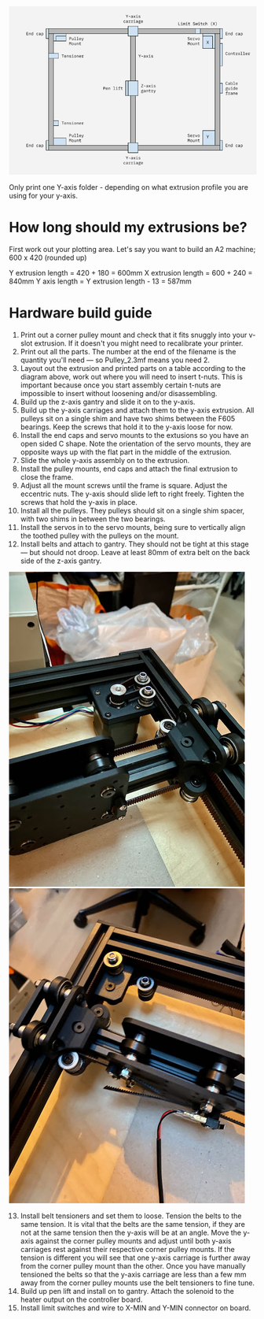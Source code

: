 ![Naming diagram](./diagram.png)

Only print one Y-axis folder - depending on what extrusion profile you are using for your y-axis.

# How long should my extrusions be?

First work out your plotting area. Let's say you want to build an A2 machine; 600 x 420 (rounded up)

Y extrusion length = 420 + 180 = 600mm
X extrusion length = 600 + 240 = 840mm
Y axis length = Y extrusion length - 13 = 587mm

# Hardware build guide

1. Print out a corner pulley mount and check that it fits snuggly into your v-slot extrusion. If it doesn't you might need to recalibrate your printer.
2. Print out all the parts. The number at the end of the filename is the quantity you'll need — so Pulley_2.3mf means you need 2.
3. Layout out the extrusion and printed parts on a table according to the diagram above, work out where you will need to insert t-nuts. This is important because once you start assembly certain t-nuts are impossible to insert without loosening and/or disassembling.
4. Build up the z-axis gantry and slide it on to the y-axis.
5. Build up the y-axis carriages and attach them to the y-axis extrusion. All pulleys sit on a single shim and have two shims between the F605 bearings. Keep the screws that hold it to the y-axis loose for now.
6. Install the end caps and servo mounts to the extusions so you have an open sided C shape. Note the orientation of the servo mounts, they are opposite ways up with the flat part in the middle of the extrusion.
7. Slide the whole y-axis assembly on to the extrusion.
8. Install the pulley mounts, end caps and attach the final extrusion to close the frame.
9. Adjust all the mount screws until the frame is square. Adjust the eccentric nuts. The y-axis should slide left to right freely. Tighten the screws that hold the y-axis in place.
10. Install all the pulleys. They pulleys should sit on a single shim spacer, with two shims in between the two bearings.
11. Install the servos in to the servo mounts, being sure to vertically align the toothed pulley with the pulleys on the mount.
12. Install belts and attach to gantry. They should not be tight at this stage — but should not droop. Leave at least 80mm of extra belt on the back side of the z-axis gantry.

![Belt path](./Images/IMG_5494.jpeg)
![Belt path](./Images/IMG_5495.jpeg)

13. Install belt tensioners and set them to loose. Tension the belts to the same tension. It is vital that the belts are the same tension, if they are not at the same tension then the y-axis will be at an angle. Move the y-axis against the corner pulley mounts and adjust until both y-axis carriages rest against their respective corner pulley mounts. If the tension is different you will see that one y-axis carriage is further away from the corner pulley mount than the other. Once you have manually tensioned the belts so that the y-axis carriage are less than a few mm away from the corner pulley mounts use the belt tensioners to fine tune.
14. Build up pen lift and install on to gantry. Attach the solenoid to the heater output on the controller board.
15. Install limit switches and wire to X-MIN and Y-MIN connector on board.

